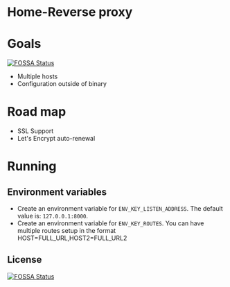 Home-Reverse proxy
=================

# Goals
[![FOSSA Status](https://app.fossa.io/api/projects/git%2Bgithub.com%2Fjust1689%2Fhome-rp.svg?type=shield)](https://app.fossa.io/projects/git%2Bgithub.com%2Fjust1689%2Fhome-rp?ref=badge_shield)


- Multiple hosts
- Configuration outside of binary

# Road map

- SSL Support
- Let's Encrypt auto-renewal

# Running

## Environment variables
- Create an environment variable for `ENV_KEY_LISTEN_ADDRESS`. The default value is: `127.0.0.1:8000`.
- Create an environment variable for `ENV_KEY_ROUTES`. You can have multiple routes setup in the format HOST=FULL_URL,HOST2=FULL_URL2




## License
[![FOSSA Status](https://app.fossa.io/api/projects/git%2Bgithub.com%2Fjust1689%2Fhome-rp.svg?type=large)](https://app.fossa.io/projects/git%2Bgithub.com%2Fjust1689%2Fhome-rp?ref=badge_large)